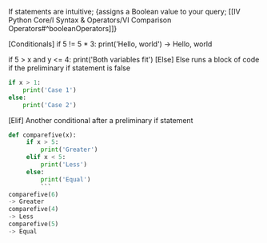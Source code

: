 If statements are intuitive;
	{assigns a Boolean value to your query; [[IV Python Core/I Syntax & Operators/VI Comparison Operators#^booleanOperators]]}

[Conditionals]
if 5 != 5 * 3:
	print('Hello, world')
-> Hello, world

if 5 > x and y <= 4:
	print('Both variables fit')
[Else]
Else runs a block of code if the preliminary if statement is false
```python
if x > 1:
	print('Case 1')
else:
	print('Case 2')
```

[Elif]
Another conditional after a preliminary if statement
```python
def comparefive(x):
     if x > 5:
         print('Greater')
     elif x < 5:
         print('Less')
     else:
         print('Equal')
         ```
comparefive(6)
-> Greater
comparefive(4)
-> Less
comparefive(5)
-> Equal